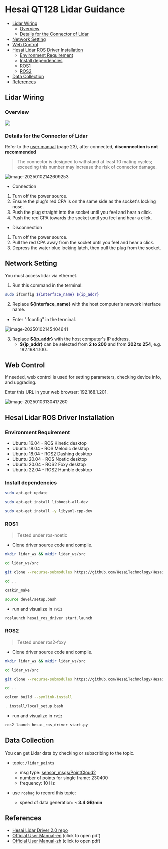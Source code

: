 # Hesai QT128 Lidar Guidance
- [Lidar Wiring](#lidar-wiring)
   * [Overview](#overview)
   * [Details for the Connector of Lidar](#details-for-the-connector-of-lidar)
- [Network Setting](#network-setting)
- [Web Control](#web-control)
- [Hesai Lidar ROS Driver Installation](#hesai-lidar-ros-driver-installation)
   * [Environment Requirement](#environment-requirement)
   * [Install dependencies](#install-dependencies)
   * [ROS1](#ros1)
   * [ROS2](#ros2)
- [Data Collection](#data-collection)
- [References](#references)

## Lidar Wiring

### Overview

![](https://gitee.com/gltdd/typora-imgs/raw/master/imgs/20250102135008.png)

### Details for the Connector of Lidar

Refer to the [user manual](https://www.hesaitech.com/wp-content/uploads/QT128C2X_User_manual_Q03-en-241210.pdf) (page 23), after connected, **disconnection is not recommended**

>  The connector is designed to withstand at least 10 mating cycles; exceeding this number may increase the risk of connector damage.

![image-20250102142609253](https://gitee.com/gltdd/typora-imgs/raw/master/imgs/20250102142610.png)
- Connection
1. Turn off the power source.
2. Ensure the plug's red CPA is on the same side as the socket's locking nose.
3. Push the plug straight into the socket until you feel and hear a click.
4. Push the red CPA towards the socket until you feel and hear a click.

- Disconnection
1. Turn off the power source.
2. Pull the red CPA away from the socket until you feel and hear a click.
3. Depress the water blue locking latch, then pull the plug from the socket.

## Network Setting

You must access lidar via ethernet.

1. Run this command in the terminal:

```bash
sudo ifconfig ${interface_name} ${ip_addr}
```

2.  Replace **\${interface_name}** with the host computer's network interface name.
   + Enter "ifconfig" in the terminal.


![image-20250102145404641](https://gitee.com/gltdd/typora-imgs/raw/master/imgs/20250102145406.png)

3. Replace **\${ip_addr}** with the host computer's IP address.
   + **${ip_addr}** can be selected from **2 to 200** and from **202 to 254**, e.g. 192.168.1.100..

## Web Control

If needed, web control is used for setting parameters, checking device info, and upgrading.

Enter this URL in your web browser: 192.168.1.201.

![image-20250103130417260](https://gitee.com/gltdd/typora-imgs/raw/master/imgs/20250103130418.png)

## Hesai Lidar ROS Driver Installation

### Environment Requirement

- Ubuntu 16.04 - ROS Kinetic desktop
- Ubuntu 18.04 - ROS Melodic desktop
- Ubuntu 18.04 - ROS2 Dashing desktop
- Ubuntu 20.04 - ROS Noetic desktop
- Ubuntu 20.04 - ROS2 Foxy desktop
- Ubuntu 22.04 - ROS2 Humble desktop

### Install dependencies

```bash
sudo apt-get update

sudo apt-get install libboost-all-dev

sudo apt-get install -y libyaml-cpp-dev 
```

### ROS1

> Tested under ros-noetic

+ Clone driver source code and compile.

```bash
mkdir lidar_ws && mkdir lidar_ws/src

cd lidar_ws/src

git clone --recurse-submodules https://github.com/HesaiTechnology/HesaiLidar_ROS_2.0.git

cd ..

catkin_make

source devel/setup.bash
```

+ run and visualize in `rviz`

```bash
roslaunch hesai_ros_driver start.launch
```

### ROS2

>  Tested under ros2-foxy

+ Clone driver source code and compile.

```bash
mkdir lidar_ws && mkdir lidar_ws/src

cd lidar_ws/src

git clone --recurse-submodules https://github.com/HesaiTechnology/HesaiLidar_ROS_2.0.git

cd ..

colcon build --symlink-install

. install/local_setup.bash
```

+ run and visualize in `rviz`

```bash
ros2 launch hesai_ros_driver start.py
```

## Data Collection

You can get Lidar data by checking or subscribing to the topic.

+ topic: `/lidar_points`
  + msg type: [sensor_msgs/PointCloud2](https://docs.ros.org/en/jade/api/sensor_msgs/html/msg/PointCloud2.html)
  + number of points for single frame: 230400
  + frequency: 10 Hz
  
+ use `rosbag` to record this topic:
  + speed of data generation: **~ 3.4 GB/min**

## References

+ [Hesai Lidar Driver 2.0 repo](https://github.com/HesaiTechnology/HesaiLidar_ROS_2.0)
+ [Official User Manual-en](https://www.hesaitech.com/wp-content/uploads/QT128C2X_User_manual_Q03-en-241210.pdf) (click to open pdf)
+ [Official User Manual-zh](https://wwwcms.hesaitech.com/uploads/QT_128_C2_X_Q03_zh_241210_1a3f39016c.pdf) (click to open pdf)
